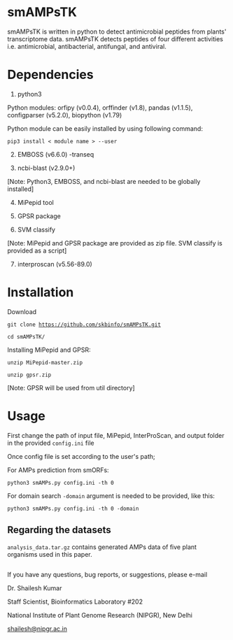 # smAMPsTK
smAMPsTK is written in python to detect antimicrobial peptides from plants' transcriptome data. smAMPsTK detects peptides of four different activities i.e. antimicrobial, antibacterial, antifungal, and antiviral.
# Dependencies
1. python3

Python modules: orfipy (v0.0.4), orffinder (v1.8), pandas (v1.1.5), configparser (v5.2.0), biopython (v1.79) 

Python module can be easily installed by using following command:

```pip3 install < module name > --user```

2. EMBOSS (v6.6.0) -transeq

3. ncbi-blast (v2.9.0+) 

[Note: Python3, EMBOSS, and ncbi-blast are needed to be globally installed]

4. MiPepid tool 

5. GPSR package 

6. SVM classify

[Note: MiPepid and GPSR package are provided as zip file. SVM classify is provided as a script]

7. interproscan (v5.56-89.0)

# Installation
Download

<code>git clone https://github.com/skbinfo/smAMPsTK.git</code>

`cd smAMPsTK/`

Installing MiPepid and GPSR:

<code>unzip MiPepid-master.zip </code>

<code>unzip gpsr.zip </code>

[Note: GPSR will be used from util directory]

# Usage
First change the path of input file, MiPepid, InterProScan, and output folder in the provided `config.ini` file

Once config file is set according to the user's path;

For AMPs prediction from smORFs:

<code>python3 smAMPs.py config.ini -th 0 </code>

For domain search `-domain` argument is needed to be provided, like this:

<code>python3 smAMPs.py config.ini -th 0 -domain </code>

## Regarding the datasets
`analysis_data.tar.gz` contains generated AMPs data of five plant organisms used in this paper. 

## 

If you have any questions, bug reports, or suggestions, please e-mail

Dr. Shailesh Kumar

Staff Scientist, Bioinformatics Laboratory #202

National Institute of Plant Genome Research (NIPGR), New Delhi

shailesh@nipgr.ac.in
